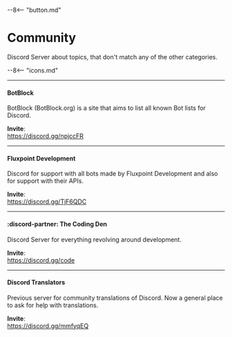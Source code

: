 --8<-- "button.md"

# Community
Discord Server about topics, that don't match any of the other categories.

--8<-- "icons.md"

----
#### BotBlock
BotBlock (BotBlock.org) is a site that aims to list all known Bot lists for Discord.

**Invite**:  
https://discord.gg/npjccFR

----
#### Fluxpoint Development
Discord for support with all bots made by Fluxpoint Development and also for support with their APIs.

**Invite**:  
https://discord.gg/TjF6QDC

----
#### :discord-partner: The Coding Den
Discord Server for everything revolving around development.

**Invite**:  
https://discord.gg/code

----
#### Discord Translators
Previous server for community translations of Discord. Now a general place to ask for help with translations.

**Invite**:  
https://discord.gg/mmfyqEQ
